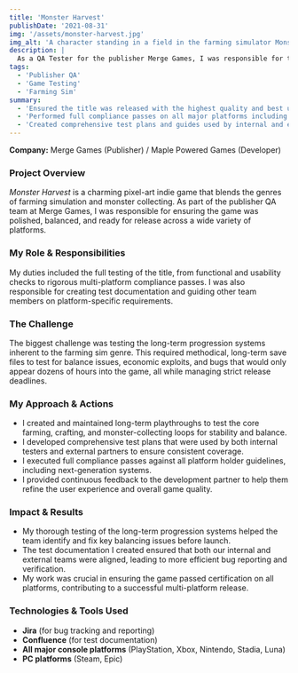 ```yaml
---
title: 'Monster Harvest'
publishDate: '2021-08-31'
img: '/assets/monster-harvest.jpg'
img_alt: 'A character standing in a field in the farming simulator Monster Harvest.'
description: |
  As a QA Tester for the publisher Merge Games, I was responsible for the quality assurance of this unique pixel-art farming simulator with a monster-collecting twist.
tags:
  - 'Publisher QA'
  - 'Game Testing'
  - 'Farming Sim'
summary:
  - 'Ensured the title was released with the highest quality and best user experience.'
  - 'Performed full compliance passes on all major platforms including next-gen systems.'
  - 'Created comprehensive test plans and guides used by internal and external partners.'
---
```

**Company:** Merge Games (Publisher) / Maple Powered Games (Developer)

### Project Overview
*Monster Harvest* is a charming pixel-art indie game that blends the genres of farming simulation and monster collecting. As part of the publisher QA team at Merge Games, I was responsible for ensuring the game was polished, balanced, and ready for release across a wide variety of platforms.

### My Role & Responsibilities
My duties included the full testing of the title, from functional and usability checks to rigorous multi-platform compliance passes. I was also responsible for creating test documentation and guiding other team members on platform-specific requirements.

### The Challenge
The biggest challenge was testing the long-term progression systems inherent to the farming sim genre. This required methodical, long-term save files to test for balance issues, economic exploits, and bugs that would only appear dozens of hours into the game, all while managing strict release deadlines.

### My Approach & Actions
* I created and maintained long-term playthroughs to test the core farming, crafting, and monster-collecting loops for stability and balance.
* I developed comprehensive test plans that were used by both internal testers and external partners to ensure consistent coverage.
* I executed full compliance passes against all platform holder guidelines, including next-generation systems.
* I provided continuous feedback to the development partner to help them refine the user experience and overall game quality.

### Impact & Results
* My thorough testing of the long-term progression systems helped the team identify and fix key balancing issues before launch.
* The test documentation I created ensured that both our internal and external teams were aligned, leading to more efficient bug reporting and verification.
* My work was crucial in ensuring the game passed certification on all platforms, contributing to a successful multi-platform release.

### Technologies & Tools Used
* **Jira** (for bug tracking and reporting)
* **Confluence** (for test documentation)
* **All major console platforms** (PlayStation, Xbox, Nintendo, Stadia, Luna)
* **PC platforms** (Steam, Epic)
